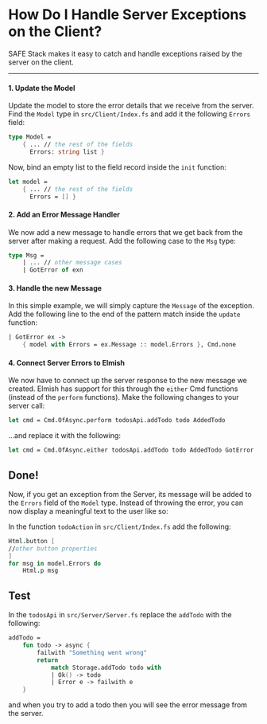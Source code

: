 # How Do I Handle Server Exceptions on the Client?
SAFE Stack makes it easy to catch and handle exceptions raised by the server on the client.

---

#### 1. Update the Model
Update the model to store the error details that we receive from the server. Find the `Model` type in `src/Client/Index.fs` and add it the following `Errors` field:

```fsharp
type Model =
    { ... // the rest of the fields
      Errors: string list }
```

Now, bind an empty list to the field record inside the `init` function:

```fsharp
let model =
    { ... // the rest of the fields
      Errors = [] }
```

#### 2. Add an Error Message Handler
We now add a new message to handle errors that we get back from the server after making a request. Add the following case to the `Msg` type:

```fsharp
type Msg =
    | ... // other message cases
    | GotError of exn
```

#### 3. Handle the new Message
In this simple example, we will simply capture the `Message` of the exception. Add the following line to the end of the pattern match inside the `update` function:

```fsharp
| GotError ex ->
    { model with Errors = ex.Message :: model.Errors }, Cmd.none
```

#### 4. Connect Server Errors to Elmish

We now have to connect up the server response to the new message we created. Elmish has support for this through the `either` Cmd functions (instead of the `perform` functions). Make the following changes to your server call:

```fsharp
let cmd = Cmd.OfAsync.perform todosApi.addTodo todo AddedTodo 
```

…and replace it with the following:

```fsharp
let cmd = Cmd.OfAsync.either todosApi.addTodo todo AddedTodo GotError
```

## Done!
Now, if you get an exception from the Server, its message will be added to the `Errors` field of the `Model` type. Instead of throwing the error, you can now display a meaningful text to the user like so:

In the function `todoAction` in `src/Client/Index.fs` add the following:

```fsharp
Html.button [ 
//other button properties
]
for msg in model.Errors do
    Html.p msg
```

## Test
In the `todosApi` in `src/Server/Server.fs` replace the `addTodo` with the following:

```fsharp
addTodo =
    fun todo -> async {
        failwith "Something went wrong"
        return
            match Storage.addTodo todo with
            | Ok() -> todo
            | Error e -> failwith e
    }
```

and when you try to add a todo then you will see the error message from the server.